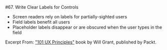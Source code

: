 #67. Write Clear Labels for Controls
-  Screen readers rely on labels for partially-sighted users
-  Field labels benefit all users
-  Placeholder labels disappear or are obscured when the user types in the field

Excerpt From: ["101 UX Principles"](https://www.packtpub.com/web-development/101-ux-principles) book by Will Grant, published by Packt.

